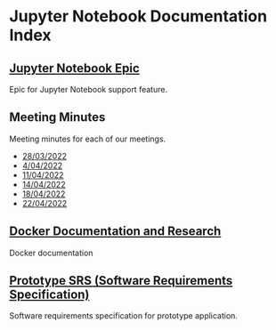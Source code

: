 # Jupyter Notebook Documentation Index

## [Jupyter Notebook Epic](Jupyter-Notebook-Epic-T1-2022.md)

Epic for Jupyter Notebook support feature.

## Meeting Minutes

Meeting minutes for each of our meetings.

- [28/03/2022](Meeting%20Minutes/28.3.22.md)
- [4/04/2022](Meeting%20Minutes/4.4.22.md)
- [11/04/2022](Meeting%20Minutes/11.4.22.md)
- [14/04/2022](Meeting%20Minutes/14.4.22.md)
- [18/04/2022](Meeting%20Minutes/18.4.22.md)
- [22/04/2022](Meeting%20Minutes/22.4.22.md)

## [Docker Documentation and Research](Docker-Documentation-Research-T1-2022.md)

Docker documentation

## [Prototype SRS (Software Requirements Specification)](<Prototype%20SRS%20(Software%20Requirements%20Specification).md>)

Software requirements specification for prototype application.
